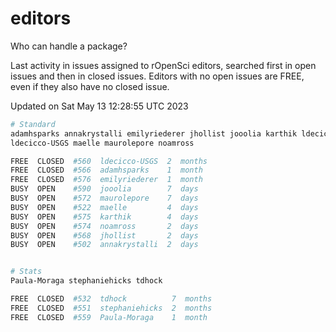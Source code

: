 # editors

Who can handle a package?

Last activity in issues assigned to rOpenSci editors, searched first in open
issues and then in closed issues. Editors with no open issues are FREE, even if
they also have no closed issue.


Updated on Sat May 13 12:28:55 UTC 2023

```bash
# Standard
adamhsparks annakrystalli emilyriederer jhollist jooolia karthik ldecicco
ldecicco-USGS maelle maurolepore noamross

FREE  CLOSED  #560  ldecicco-USGS  2  months
FREE  CLOSED  #566  adamhsparks    1  month
FREE  CLOSED  #576  emilyriederer  1  month
BUSY  OPEN    #590  jooolia        7  days
BUSY  OPEN    #572  maurolepore    7  days
BUSY  OPEN    #522  maelle         4  days
BUSY  OPEN    #575  karthik        4  days
BUSY  OPEN    #574  noamross       2  days
BUSY  OPEN    #568  jhollist       2  days
BUSY  OPEN    #502  annakrystalli  2  days


# Stats
Paula-Moraga stephaniehicks tdhock

FREE  CLOSED  #532  tdhock          7  months
FREE  CLOSED  #551  stephaniehicks  2  months
FREE  CLOSED  #559  Paula-Moraga    1  month
```
